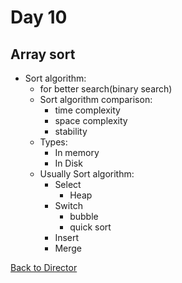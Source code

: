 Day 10
====

Array sort
----

* Sort algorithm:
    * for better search(binary search)
    * Sort algorithm comparison:
      * time complexity
      * space complexity
      * stability
    * Types:
      * In memory
      * In Disk
    * Usually Sort algorithm:
      * Select
        * Heap
      * Switch
        * bubble
        * quick sort
      * Insert
      * Merge


[Back to Director](https://github.com/WestbrookYuan/Java-Learning/)